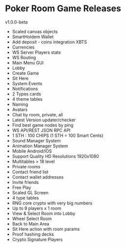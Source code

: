 # Poker Room Game Releases

v1.0.0-beta

- Scaled canvas objects
- SmartHoldem Wallet
- Add deposit - coins integration XBTS
- Currencies
- WS Server Players stats
- WS Routing
- Main Menu GUI
- Lobby
- Create Game
- Sit Here
- System Events
- Notifications
- 2 Types cards
- 4 theme tables
- Naming
- Avatars
- Chat by room, private, all
- Latest Version updater/checker
- Find best game nodes by ping
- WS API/REST JSON RPC API
- 1 STH : 100 CHIPS (1 STH = 100 Smart Cents)
- Sound Manager System
- Animation Manager System
- Mobile Android/IOS
- Support Quality HD Resolutions 1920x1080
- Multitables > 18 level
- Private rooms
- Contact friend list
- Contact wallet addresses
- Invite friends
- Free Play
- Scaled GL Screen
- 4 type tables
- RNG core crypto with very big numbers
- Up to 9 players x 1 room
- View & Select Room into Lobby
- Wheel Select Room
- Back to Main Area
- Sit Here action with room params
- Proof hashing decks
- Crypto Signature Players